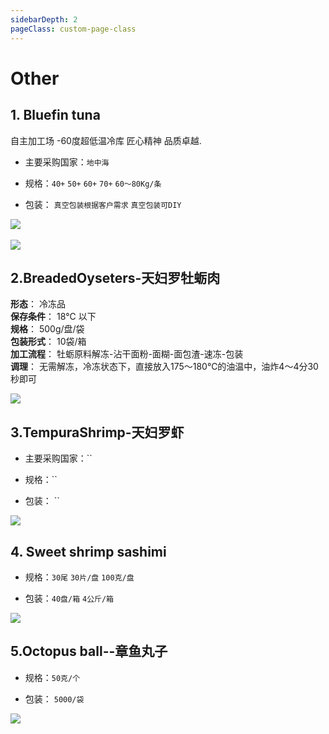 ```yaml
---
sidebarDepth: 2
pageClass: custom-page-class
---
```

# Other

## 1. Bluefin tuna    
自主加工场 -60度超低温冷库 匠心精神 品质卓越.
- 主要采购国家：`地中海` </p>
- 规格：`40+` `50+` `60+` `70+` `60～80Kg/条`</p>
- 包装： `真空包装根据客户需求` `真空包装可DIY`</p>
<div class="imgb">
 <img src="https://yuhuawebsite.oss-cn-hongkong.aliyuncs.com/P-F-0.%E8%97%8D%E9%B0%AD%E9%87%91%E6%9E%AA%E9%B1%BC-Bluefin-tuna.jpg">
 <br>
 <br>
 <img src="https://yuhuawebsite.oss-cn-hongkong.aliyuncs.com/demoFish.jpg">
</div>

## 2.BreadedOyseters-天妇罗牡蛎肉
**形态**：    冷冻品 <br>
**保存条件**： 18℃ 以下<br>
**规格**：    500g/盘/袋<br>
**包装形式**： 10袋/箱<br>
**加工流程**： 牡蛎原料解冻-沾干面粉-面糊-面包渣-速冻-包装<br>
**调理**：    无需解冻，冷冻状态下，直接放入175～180℃的油温中，油炸4～4分30秒即可
<div class="imgb" >
 <img  src="https://yuhuawebsite.oss-cn-hongkong.aliyuncs.com/A-1.%E9%9D%A2%E5%8C%85%E7%B2%89%E7%89%A1%E8%9B%8E--Breaded%20oyseters.jpg">
</div>

## 3.TempuraShrimp-天妇罗虾
- 主要采购国家：`` </p>
- 规格：``</p>
- 包装： ``</p>
<div class="imgb" >
 <img  src="https://yuhuawebsite.oss-cn-hongkong.aliyuncs.com/A-2.%E5%A4%A9%E5%A6%87%E7%BD%97%E8%99%BE--Tempura%20shrimp.jpg">
</div>


## 4. Sweet shrimp sashimi 
- 规格：`30尾` `30片/盘` `100克/盘` </p>
- 包装：`40盘/箱` `4公斤/箱`</p>
<div class="imgb">
 <img src="https://yuhuawebsite.oss-cn-hongkong.aliyuncs.com/R-6.%E5%8C%97%E6%9E%81%E7%94%9C%E8%99%BE%E5%88%BA%E8%BA%AB--Sweet%20shrimp%20sashimi.jpg">
</div>

## 5.Octopus ball--章鱼丸子
- 规格：`50克/个`</p>
- 包装： `5000/袋`</p>
<div class="imgb" >
 <img  src="https://yuhuawebsite.oss-cn-hongkong.aliyuncs.com/R-5.%E7%AB%A0%E9%B1%BC%E4%B8%B8%E5%AD%90--Octopus%20ball.jpg">
</div>
